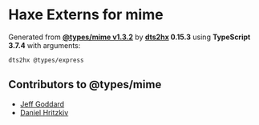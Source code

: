 # Haxe Externs for mime

Generated from **[@types/mime v1.3.2](https://github.com/DefinitelyTyped/DefinitelyTyped#readme)** by **[dts2hx](https://github.com/haxiomic/dts2hx) 0.15.3** using **TypeScript 3.7.4** with arguments:

	dts2hx @types/express

## Contributors to @types/mime
- [Jeff Goddard](https://github.com/jedigo)
- [Daniel Hritzkiv](https://github.com/dhritzkiv)